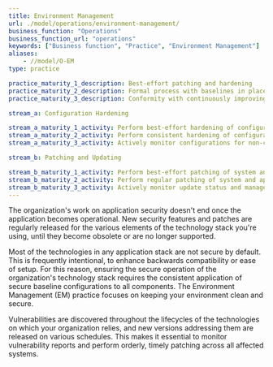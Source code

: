 ```yaml
---
title: Environment Management
url: ./model/operations/environment-management/
business_function: "Operations"
business_function_url: "operations"
keywords: ["Business function", "Practice", "Environment Management"]
aliases:
    - //model/O-EM
type: practice

practice_maturity_1_description: Best-effort patching and hardening
practice_maturity_2_description: Formal process with baselines in place
practice_maturity_3_description: Conformity with continuously improving process enforced

stream_a: Configuration Hardening

stream_a_maturity_1_activity: Perform best-effort hardening of configurations, based on readily available information.
stream_a_maturity_2_activity: Perform consistent hardening of configurations, following established baselines and guidance.
stream_a_maturity_3_activity: Actively monitor configurations for non-conformance to baselines, and handle detected occurrences as security defects.

stream_b: Patching and Updating

stream_b_maturity_1_activity: Perform best-effort patching of system and application components.
stream_b_maturity_2_activity: Perform regular patching of system and application components, across the full stack. Ensure timely delivery of patches to customers.
stream_b_maturity_3_activity: Actively monitor update status and manage missing patches as security defects. Proactively obtain vulnerability and update information for components.
---
```


The organization's work on application security doesn't end once the application becomes operational. New security features and patches are regularly released for the various elements of the technology stack you're using, until they become obsolete or are no longer supported.

Most of the technologies in any application stack are not secure by default. This is frequently intentional, to enhance backwards compatibility or ease of setup. For this reason, ensuring the secure operation of the organization's technology stack requires the consistent application of secure baseline configurations to all components. The Environment Management (EM) practice focuses on keeping your environment clean and secure.

Vulnerabilities are discovered throughout the lifecycles of the technologies on which your organization relies, and new versions addressing them are released on various schedules. This makes it essential to monitor vulnerability reports and perform orderly, timely patching across all affected systems.

